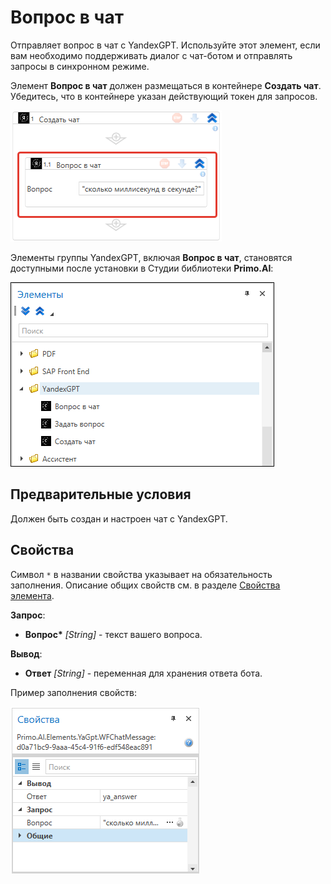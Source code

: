 # Вопрос в чат

Отправляет вопрос в чат с YandexGPT. Используйте этот элемент, если вам необходимо поддерживать диалог с чат-ботом и отправлять запросы в синхронном режиме.

Элемент **Вопрос в чат** должен размещаться в контейнере **Создать чат**. Убедитесь, что в контейнере указан действующий токен для запросов.

![](<../../../../.gitbook/assets1/вопрос-в-чат-яндекс-гпт.png>)

Элементы группы YandexGPT, включая **Вопрос в чат**, становятся доступными после установки в Студии библиотеки **Primo.AI**:

![](<../../../../.gitbook/assets1/yandexgpt-items.png>)


## Предварительные условия

Должен быть создан и настроен чат с YandexGPT.


## Свойства
Символ `*` в названии свойства указывает на обязательность заполнения. Описание общих свойств см. в разделе [Свойства элемента](https://docs.primo-rpa.ru/primo-rpa/primo-studio/process/elements#svoistva-elementa).

**Запрос**:

* **Вопрос\*** *[String]* - текст вашего вопроса.

**Вывод**:

* **Ответ** *[String]* - переменная для хранения ответа бота. 

Пример заполнения свойств:

![](<../../../../.gitbook/assets1/ya-gpt-chat-message.png>)

